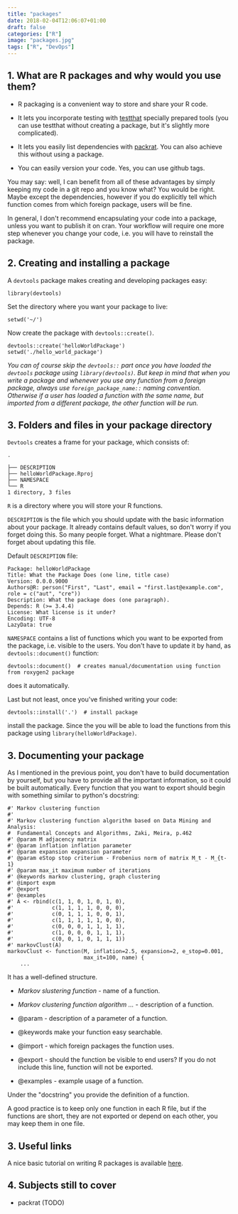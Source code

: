 ```yaml
---
title: "packages"
date: 2018-02-04T12:06:07+01:00
draft: false
categories: ["R"]
image: "packages.jpg"
tags: ["R", "DevOps"]
---
```


## 1. What are R packages and why would you use them?

* R packaging is a convenient way to store and share your R code. 

* It lets you incorporate testing with [testthat](https://tomis9.github.io/testthat) specially prepared tools (you can use testthat without creating a package, but it's slightly more complicated).

* It lets you easily list dependencies with [packrat](https://tomis9.github.io/packrat). You can also achieve this without using a package.

* You can easily version your code. Yes, you can use github tags.

You may say: well, I can benefit from all of these advantages by simply keeping my code in a git repo and you know what? You would be right. Maybe except the dependencies, however if you do explicitly tell which function comes from which foreign package, users will be fine.

In general, I don't recommend encapsulating your code into a package, unless you want to publish it on cran. Your workflow will require one more step whenever you change your code, i.e. you will have to reinstall the package.

## 2. Creating and installing a package

A `devtools` package makes creating and developing packages easy:
```
library(devtools)
```

Set the directory where you want your package to live:
```
setwd('~/')
```

Now create the package with `devtools::create()`. 

```
devtools::create('helloWorldPackage')
setwd('./hello_world_package')
```
*You can of course skip the `devtools::` part once you have loaded the `devtools` package using `library(devtools)`. But keep in mind that when you write a package and whenever you use any function from a foreign package, always use `foreign_package_name::` naming convention. Otherwise if a user has loaded a function with the same name, but imported from a different package, the other function will be run.*

## 3. Folders and files in your package directory

`Devtools` creates a frame for your package, which consists of:

```
.

├── DESCRIPTION
├── helloWorldPackage.Rproj
├── NAMESPACE
└── R
1 directory, 3 files 
```

`R` is a directory where you will store your R functions.

`DESCRIPTION` is the file which you should update with the basic information about your package. It already contains default values, so don't worry if you forget doing this. So many people forget. What a nightmare. Please don't forget about updating this file.

Default `DESCRIPTION` file:
```
Package: helloWorldPackage
Title: What the Package Does (one line, title case)
Version: 0.0.0.9000
Authors@R: person("First", "Last", email = "first.last@example.com", role = c("aut", "cre"))
Description: What the package does (one paragraph).
Depends: R (>= 3.4.4)
License: What license is it under?
Encoding: UTF-8
LazyData: true
```

`NAMESPACE` contains a list of functions which you want to be exported from the package, i.e. visible to the users. You don't have to update it by hand, as `devtools::document()` function:

```
devtools::document()  # creates manual/documentation using function from roxygen2 package
```

does it automatically. 

Last but not least, once you've finished writing your code:

```
devtools::install('.')  # install package
```

install the package. Since the you will be able to load the functions from this package using `library(helloWorldPackage)`.

## 3. Documenting your package

As I mentioned in the previous point, you don't have to build documentation by yourself, but you have to provide all the important information, so it could be built automatically. Every function that you want to export should begin with something similar to python's docstring:

```
#' Markov clustering function
#'
#' Markov clustering function algorithm based on Data Mining and Analysis: 
#  Fundamental Concepts and Algorithms, Zaki, Meira, p.462
#' @param M adjacency matrix
#' @param inflation inflation parameter
#' @param expansion expansion parameter
#' @param eStop stop criterium - Frobenius norm of matrix M_t - M_{t-1} 
#' @param max_it maximum number of iterations
#' @keywords markov clustering, graph clustering
#' @import expm
#' @export
#' @examples 
#' A <- rbind(c(1, 1, 0, 1, 0, 1, 0),
#'            c(1, 1, 1, 1, 0, 0, 0),
#'            c(0, 1, 1, 1, 0, 0, 1),
#'            c(1, 1, 1, 1, 1, 0, 0),
#'            c(0, 0, 0, 1, 1, 1, 1),
#'            c(1, 0, 0, 0, 1, 1, 1),
#'            c(0, 0, 1, 0, 1, 1, 1))
#' markovClust(A)
markovClust <- function(M, inflation=2.5, expansion=2, e_stop=0.001, 
                        max_it=100, name) {
    ...
```

It has a well-defined structure.

* *Markov slustering function* - name of a function.

* *Markov clustering function algorithm ...* - description of a function.

* @param - description of a parameter of a function.

* @keywords make your function easy searchable.

* @import - which foreign packages the function uses.

* @export - should the function be visible to end users? If you do not include this line, function will not be exported.

* @examples - example usage of a function.

Under the "docstring" you provide the definition of a function.

A good practice is to keep only one function in each R file, but if the functions are short, they are not exported or depend on each other, you may keep them in one file.

## 3. Useful links

A nice basic tutorial on writing R packages is available [here](https://hilaryparker.com/2014/04/29/writing-an-r-package-from-scratch/).

## 4. Subjects still to cover

* packrat (TODO)
